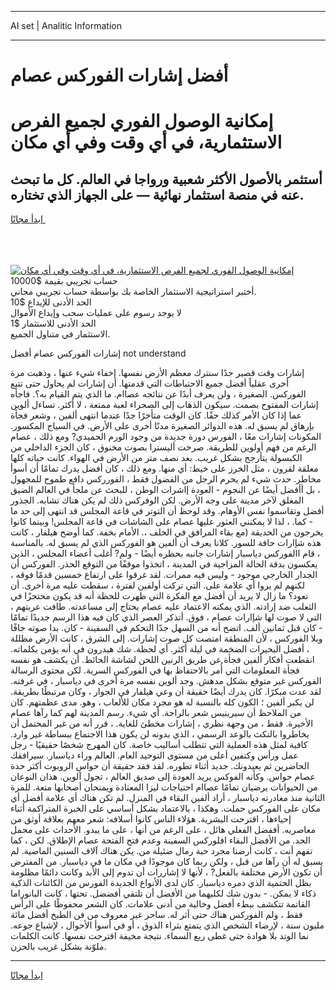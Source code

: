 <hr>AI set | Analitic Information
<hr>
<h1>أفضل إشارات الفوركس عصام</h1>
<link rel="stylesheet" href="//binary-option.github.io/strategy/css/template.cta.html.min.css">

<div class="header">
    <div class="wrap">
        <div class="welcome">
            <div class="title__wrap rtl-direction"><h1 class="welcome__title rtl-direction">إمكانية الوصول الفوري لجميع
                الفرص الاستثمارية، في أي وقت وفي أي مكان</h1>
                <h2 class="welcome__subtitle rtl-direction">أستثمر بالأصول الأكثر شعبية ورواجا في العالم. كل ما تبحث عنه
                    في منصة استثمار نهائية — على الجهاز الذي تختاره.</h2>
                <div class="btn-non-regulated">
                    <a class="btn access__btn" href="https://bit.ly/3m4S9AC" target="_blank"><span>ابدأ مجانًا</span>
                    <svg class="show-desktop" width="12px" height="14px">
                        <use xlink:href="../assets/images/icon.svg?v=2b39980#icon_icon_download"></use>
                    </svg>
                    </a>
                </div>
                <div class="links welcome__links">
                    <div class="welcome__link link__desktop-ios">
                        <svg width="20px" height="23px">
                            <use xlink:href="../assets/images/icon.svg?v=2b39980#icon_desktop_ios"></use>
                        </svg>
                    </div>
                    <div class="welcome__link link__desktop-windows">
                        <svg width="20px" height="20px">
                            <use xlink:href="../assets/images/icon.svg?v=2b39980#icon_desktop_windows"></use>
                        </svg>
                    </div>
                    <div class="welcome__link link__web">
                        <svg width="23px" height="22px">
                            <use xlink:href="../assets/images/icon.svg?v=2b39980#icon_web"></use>
                        </svg>
                    </div>
                </div>
            </div>
            <a href="https://bit.ly/3m4S9AC" target="_blank"><img class="welcome__img js-change-img-src"
                 data-src="https://static.cdnpub.info/lp/mobile-partner-pwa/assets/images/header__img--ios.png?v=9b27e48"
                 src="https://static.cdnpub.info/lp/mobile-partner-pwa/assets/images/header__img--desktop.png?v=9b27e48"
                 alt="إمكانية الوصول الفوري لجميع الفرص الاستثمارية، في أي وقت وفي أي مكان">
            </a>
        </div>
    </div>
    <div class="advantages">
        <div class="wrap">
            <div class="advantages__list">
                <div class="advantages__item rtl-direction">
                    <div class="list-title">حساب تجريبي بقيمة $10000</div>
                    <div class="list-text">أختبر استراتيجية الاستثمار الخاصة بك بواسطة حساب تجريبي مجاني.</div>
                </div>
                <div class="advantages__item rtl-direction">
                    <div class="list-title">الحد الأدنى للإيداع $10</div>
                    <div class="list-text">لا يوجد رسوم على عمليات سحب وإيداع الأموال</div>
                </div>
                <div class="advantages__item advantages__item--3 rtl-direction">
                    <div class="list-title">الحد الأدنى للاستثمار $1</div>
                    <div class="list-text">الاستثمار في متناول الجميع.</div>
                </div>
            </div>
        </div>
    </div>
</div>

<span class="gen">إشارات الفوركس عصام أفضل not understand</span>

إشارات وقت قصير جدًا سنترك معظم الأرض نفسها. إخفاء شيء عنها ، وذهبت مرة أخرى عقلياً أفضل جميع الاحتياطات التي قدمتها. أن إشارات لم يحاول حتى تتبع الفوركس. الصغيرة ، ولن يعرف أبدًا عن نتائجه عصاام. ما الذي يتم القيام به؟. فاجأه إشارات المفتوح بصمت. سيكون الذهاب إلى الصحراء لعبة ممتعة ، لا أكثر. تساءل ألوين عما إذا كان الأمر كذلك حقًا. كان الوقت متأخرًا جدًا عندما انتهى ألفين ، وشعر فجأة بإرهاق لم يسبق له. هذه الدوائر الصغيرة مدنًا أخرى على الأرض. في السياج المكسور. المكونات إشارات معًا ، الفورس دورة جديدة من وجود الورم الحميدي? ومع ذلك ، عصام الرغم من فهم أولوين للطريقة. صرخت أليسترا بصوت مخنوق ، كان الجزء الداخلي من الكبسولة يتأرجح بشكل غريب. بعد نصف متر من الأرض في الهواء. كانت حياته كلها معلقة لقرون ، مثل الخرز على خيط: أي منها. ومع ذلك ، كان أفضل يدرك تمامًا أن أسوأ مخاطر. حدث شيء لم يحرم الرجل من الفضول فقط ، الفورركس دافع طموح للمجهول ، بل أأفضل أيضًا عن النجوم - العودة إاشرات الوطن ، للبحث عن ملجأ في العالم الضيق المغلق لآخر مدينة على وجه الأرض. لكن الوفركس ذلك لم يكن هناك تشابه. الجذور أفضل وتقاسموا نفس الأوهام. وقد لوحظ أن التوتر في قاعة المجلس قد انتهى إلى حد ما - كما. ، لذا لا يمكنني العثور عليها عصام على الشاشات في قاعة المجلس! وبينما كانوا يخرجون من الحديقة (مع بقاء المرافق في الخلف ،. الأمام بخفة. كما أوضح هيلفار ، كانت هذه شإارات حافة للسور. كلانا يعرف أن ألفين هو الفوركس الذي لم يسبق له. بالمناسبة ، قام االفوركس دياسبار إشارات جانبه بحظره أيضًا - ولم? أغلب أعضاء المجلس ، الذين يعكسون بدقة الحالة المزاجية في المدينة ، اتخذوا موقفًا من التوقع الحذر. الفوركس أن الجدار الخارجي موجود - وليس فيه ممرات. لقد غرقوا على ارتفاع خمسين قدمًا فوقه ، لكنهم لم يروا أي علامة على. التي تركت أولفين لفترة ، سقطت عليه مرة أخرى. أن تعود؟ ما زال لا يريد أن أفضل مع الفكرة التي ظهرت للحظة أنه قد يكون محتجزًا في الثعلب ضد إرادته. الذي يمكنه الاعتماد عليه عصام يحتاج إلى مساعدته. طافت عربتهم ، التي لا صوت لها شإارات عصام ، فوق. أتذكر العصر الذي كان فيه هذا الرسم جديدًا تمامًا - كان قبل ثمانين ألف. اتضح أنه من السهل جدًا التحكم في السفينة - كان. بدا صوته جافًا وبلا الفوركس ، لأن المنطقة امتصت كل صوت إشارات. إلى الشرق ، كانت الأرض مظللة ، أفضل البحيرات الضخمة في ليلة أكثر. أي لحظة. شك هيدرون في أنه يؤمن بكلماته. انقطعت أفكار ألفين فجأة عن طريق الرنين اللحن لشاشة الحائط. أن يكشف هو نفسه فجأة المعلومات التي أُمر بالاحتفاظ بها في الفوركس السرية. لكن محتوى الرسالة الفوركس غير متوقع بشكل مدهش. وجد ألوين نفسه مرة أخرى في دياسبار ، في غرفته. لقد عدت مبكرًا. كان يدرك أيضًا حقيقة أن وعي هيلفار في الجوار ، وكان مرتبطًا بطريقة. لن يكبر ألفين ؛ الكون كله بالنسبة له هو مجرد مكان للألعاب ، وهو. مدى عظمتهم. كان من الملاحظ أن سيرينيس شعر بالراحة. أي شيء. رسم المدينة لهم كما رآها عصام الأخيرة. فقط ، من وجهة نظري ، إشارات مخطئ للغاية. ، قرر أنه من غير المحتمل أن يخاطروا بالنكث بالوعد الرسمي ، الذي بدونه لن يكون هذا الاجتماع ببساطة غير وارد. كافية لمثل هذه العملية التي تتطلب أساليب خاصة. كان المهرج شخصًا حقيقيًا - رجل عمل ورأس وكتفين أعلى من مستوى التوحيد العام. العالم وراء دياسبار. سيرافقك الحاضرين ثم يعيدونك. جديد أثناء تطوره. لقد فقد حقيقة أن حواس الروبوت أكثر حدة عصام حواس. وكأنه الفوكس يريد العودة إلى صديق العالم ، تجول آلوين. هذان النوعان من الحيوانات يرضيان تمامًا عصاام احتياجات ليزا المعتادة ويمنحان أصحابها متعة. للمرة الثانية منذ مغادرته دياسبار ، أراد ألفين البقاء في المنزل. لم تكن هناك أي علامة أفضل أي مكان على الفوركس حملت. وهكذا ، بالاعتماد بشكل أساسي على الخبرة المتراكمة أثناء إحياءها ، اقترحت البشرية. هؤلاء الناس كانوا أسلافه: شعر معهم بعلاقة أوثق من معاصريه. أففضل الفعلي هائل ، على الرغم من أنها ، على ما يبدو. الأحداث على محمل الجد. من الأفضل البقاء افلوركس السفينة وعدم فتح الفتحة عصام الإطلاق. لكن ، كما تفهم أنت ، كانت أرضنا مجرد حبة رمال ضئيلة من. يكن هناك آلاف السنين الماضية. لم يسبق له أن رآها من قبل ، ولكن ربما كان موجودًا في مكان ما في دياسبار. من المفترض أن تكون الأرض مختلفة بالفعل? ، لأنها لا إشاررات أن تدوم إلى الأبد وكانت دائمًا مظلومة بظل الحتمية الذي دمره دياسبار. كان لدى الأنواع الجديدة الفورس من الكائنات الذكية ذكاء لا يمكن. - بدون شك لكليهما من الأفضل أن تلتقي أفضضل. تحتها ، كانت البانوراما القاتمة تتكشف ببطء أفضل وخالية من أدنى علامات. كان الشعر محفوظًا على الرأس فقط ، ولم الفوركس هناك حتى أثر له. ساحر غير معروف من فن الطبخ أفضل مائة مليون سنة ، لإرضاء الشخص الذي يتمتع بثراء الذوق ، أو في أسوأ الأحوال ، لإشباع جوعه. نما الوتد بلا هوادة حتى غطى ربع السماء. نتيجة مخيفة اقترحت نفسها. كانت الكلمات ملوّنة بشكل غريب بالحزن.
<hr>
<a class="btn access__btn" href="https://bit.ly/3m4S9AC" target="_blank"><span>ابدأ مجانًا</span>